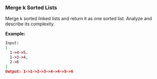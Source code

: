 ### Merge k Sorted Lists

Merge k sorted linked lists and return it as one sorted list. Analyze and describe its complexity.

**Example:**

```bash
Input:
[
  1->4->5,
  1->3->4,
  2->6
]
Output: 1->1->2->3->4->4->5->6
```